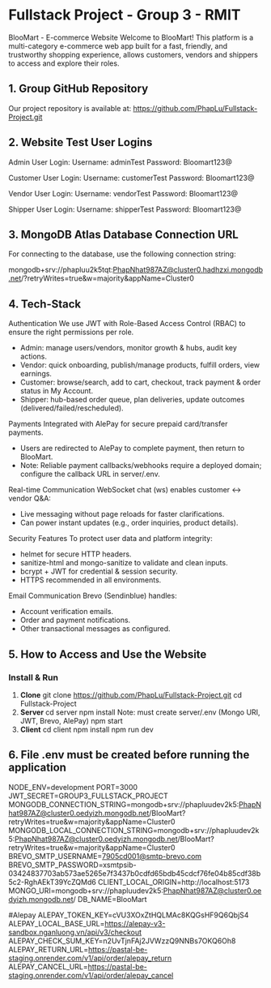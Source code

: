 ﻿# Fullstack Project - Group 3 - RMIT 
BlooMart - E-commerce Website
Welcome to BlooMart! This platform is a multi-category e-commerce web app built for a fast, friendly, and trustworthy shopping experience, allows customers, vendors and shippers to access and explore their roles.

## 1. Group GitHub Repository
Our project repository is available at:
https://github.com/PhapLu/Fullstack-Project.git

## 2. Website Test User Logins
Admin User Login:
Username: adminTest
Password: Bloomart123@

Customer User Login:
Username: customerTest
Password: Bloomart123@

Vendor User Login:
Username: vendorTest
Password: Bloomart123@

Shipper User Login:
Username: shipperTest
Password: Bloomart123@

## 3. MongoDB Atlas Database Connection URL
For connecting to the database, use the following connection string:

mongodb+srv://phapluu2k5tqt:PhapNhat987AZ@cluster0.hadhzxi.mongodb.net/?retryWrites=true&w=majority&appName=Cluster0

## 4. Tech-Stack
Authentication
We use JWT with Role-Based Access Control (RBAC) to ensure the right permissions per role.
- Admin: manage users/vendors, monitor growth & hubs, audit key actions.
- Vendor: quick onboarding, publish/manage products, fulfill orders, view earnings.
- Customer: browse/search, add to cart, checkout, track payment & order status in My Account.
- Shipper: hub-based order queue, plan deliveries, update outcomes (delivered/failed/rescheduled).

Payments
Integrated with AlePay for secure prepaid card/transfer payments.
- Users are redirected to AlePay to complete payment, then return to BlooMart.
- Note: Reliable payment callbacks/webhooks require a deployed domain; configure the callback URL in server/.env.

Real-time Communication
WebSocket chat (ws) enables customer ↔ vendor Q&A:

- Live messaging without page reloads for faster clarifications.
- Can power instant updates (e.g., order inquiries, product details).

Security Features
To protect user data and platform integrity:
- helmet for secure HTTP headers.
- sanitize-html and mongo-sanitize to validate and clean inputs.
- bcrypt + JWT for credential & session security.
- HTTPS recommended in all environments.

Email Communication
Brevo (Sendinblue) handles:
- Account verification emails.
- Order and payment notifications.
- Other transactional messages as configured.

## 5. How to Access and Use the Website
### Install & Run
1) **Clone**
git clone https://github.com/PhapLu/Fullstack-Project.git
cd Fullstack-Project
2) **Server**
cd server
npm install
Note: must create server/.env (Mongo URI, JWT, Brevo, AlePay)
npm start
3) **Client**
cd client
npm install
npm run dev

## 6. File .env must be created before running the application
NODE_ENV=development
PORT=3000
JWT_SECRET=GROUP3_FULLSTACK_PROJECT
MONGODB_CONNECTION_STRING=mongodb+srv://phapluudev2k5:PhapNhat987AZ@cluster0.oedyizh.mongodb.net/BlooMart?retryWrites=true&w=majority&appName=Cluster0
MONGODB_LOCAL_CONNECTION_STRING=mongodb+srv://phapluudev2k5:PhapNhat987AZ@cluster0.oedyizh.mongodb.net/BlooMart?retryWrites=true&w=majority&appName=Cluster0
BREVO_SMTP_USERNAME=7905cd001@smtp-brevo.com
BREVO_SMTP_PASSWORD=xsmtpsib-03424837703ab573ae5265e7f3437b0cdfd65bdb45cdcf76fe04b85cdf38b5c2-RghAEkT39YcZQMd6
CLIENT_LOCAL_ORIGIN=http://localhost:5173
MONGO_URI=mongodb+srv://phapluudev2k5:PhapNhat987AZ@cluster0.oedyizh.mongodb.net/
DB_NAME=BlooMart

#Alepay
ALEPAY_TOKEN_KEY=cVU3XOxZtHQLMAc8KQGsHF9Q6QbjS4
ALEPAY_LOCAL_BASE_URL=https://alepay-v3-sandbox.nganluong.vn/api/v3/checkout
ALEPAY_CHECK_SUM_KEY=n2UvTjnFAj2JVWzzQ9NNBs7OKQ6Oh8
ALEPAY_RETURN_URL=https://pastal-be-staging.onrender.com/v1/api/order/alepay_return
ALEPAY_CANCEL_URL=https://pastal-be-staging.onrender.com/v1/api/order/alepay_cancel
